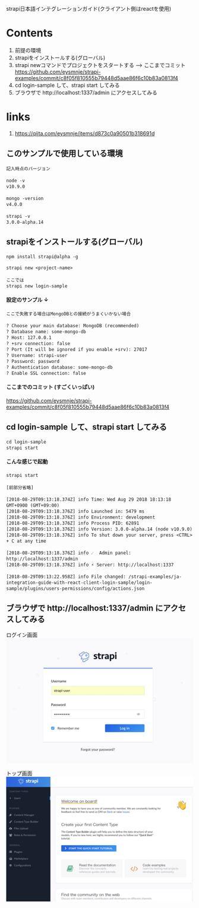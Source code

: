 strapi日本語インテグレーションガイド(クライアント側はreactを使用)  
  
  
# Contents

1. 前提の環境  
1. strapiをインストールする(グローバル)
1. strapi newコマンドでプロジェクトをスタートする --> ここまでコミット https://github.com/eysmnje/strapi-examples/commit/c8f05f810555b79448d5aae86f6c10b83a0813f4
1. cd login-sample して、strapi start してみる
1. ブラウザで http://localhost:1337/admin にアクセスしてみる

# links

1. https://qiita.com/eysmnje/items/d873c0a90501b318691d
  
  
## このサンプルで使用している環境
  
```
記入時点のバージョン

node -v
v10.9.0

mongo -version
v4.0.0

strapi -v
3.0.0-alpha.14
```
  
## strapiをインストールする(グローバル)

```
npm install strapi@alpha -g
```

```
strapi new <project-name>

ここでは
strapi new login-sample
```

#### 設定のサンプル ↓
  
```
ここで失敗する場合はMongoDBとの接続がうまくいかない場合

? Choose your main database: MongoDB (recommended)
? Database name: some-mongo-db
? Host: 127.0.0.1
? +srv connection: false
? Port (It will be ignored if you enable +srv): 27017
? Username: strapi-user
? Password: password
? Authentication database: some-mongo-db
? Enable SSL connection: false
```

#### ここまでのコミット (すごくいっぱい)
https://github.com/eysmnje/strapi-examples/commit/c8f05f810555b79448d5aae86f6c10b83a0813f4

## cd login-sample して、strapi start してみる
```
cd login-sample
strapi start
```

#### こんな感じで起動
```
strapi start

[前部分省略]

[2018-08-29T09:13:18.374Z] info Time: Wed Aug 29 2018 18:13:18 GMT+0900 (GMT+09:00)
[2018-08-29T09:13:18.376Z] info Launched in: 5479 ms
[2018-08-29T09:13:18.376Z] info Environment: development
[2018-08-29T09:13:18.376Z] info Process PID: 62891
[2018-08-29T09:13:18.376Z] info Version: 3.0.0-alpha.14 (node v10.9.0)
[2018-08-29T09:13:18.376Z] info To shut down your server, press <CTRL> + C at any time

[2018-08-29T09:13:18.376Z] info ☄️  Admin panel: http://localhost:1337/admin
[2018-08-29T09:13:18.376Z] info ⚡️ Server: http://localhost:1337

[2018-08-29T09:13:22.958Z] info File changed: /strapi-examples/ja-integration-guide-with-react-client-login-sample/login-sample/plugins/users-permissions/config/actions.json
```
  
## ブラウザで http://localhost:1337/admin にアクセスしてみる
  
ログイン画面
![ログイン画面](assets/img/login.jpg)
  
トップ画面
![トップ画面](assets/img/strapi-admin-top.jpg)
